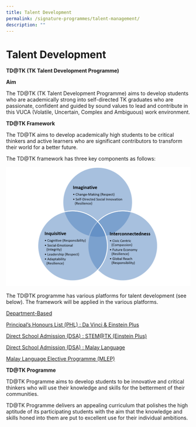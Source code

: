 ```yaml
---
title: Talent Development
permalink: /signature-programmes/talent-management/
description: ""
---
```

# Talent Development
**TD@TK (TK Talent Development Programme)**

**Aim**

The TD@TK (TK Talent Development Programme) aims to develop students who are academically strong into self-directed TK graduates who are passionate, confident and guided by sound values to lead and contribute in this VUCA (Volatile, Uncertain, Complex and Ambiguous) work environment.

**TD@TK Framework**

The TD@TK aims to develop academically high students to be critical thinkers and active learners who are significant contributors to transform their world for a better future.

The TD@TK framework has three key components as follows:

[![](/images/Signature%20Programmes/TK-TD-Framework.png)](/images/Signature%20Programmes/TK-TD-Framework.png)

The TD@TK programme has various platforms for talent development (see below). The framework will be applied in the various platforms.

[Department-Based](/department-based/)

[Principal’s Honours List (PHL) : Da Vinci & Einstein Plus](/principals-honours-list/)

[Direct School Admission (DSA) : STEM@TK (Einstein Plus)](/stem/)

[Direct School Admission (DSA) : Malay Language](/malay-language/)

[Malay Language Elective Programme (MLEP)](https://tanjongkatongsec.moe.edu.sg/mlep/)

**TD@TK Programme** 

TD@TK Programme aims to develop students to be innovative and critical thinkers who will use their knowledge and skills for the betterment of their communities.

TD@TK Programme delivers an appealing curriculum that polishes the high aptitude of its participating students with the aim that the knowledge and skills honed into them are put to excellent use for their individual ambitions.